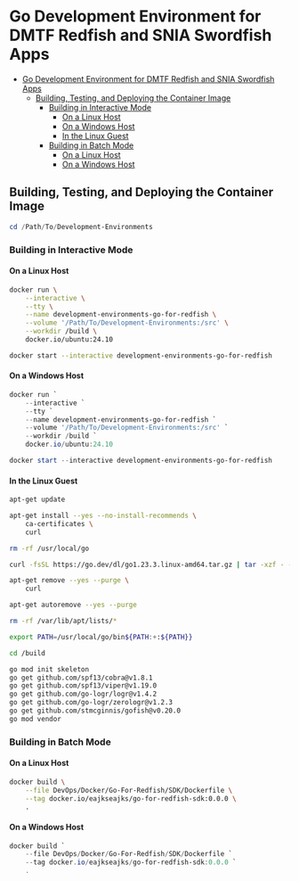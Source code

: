 # Go Development Environment for DMTF Redfish and SNIA Swordfish Apps

- [Go Development Environment for DMTF Redfish and SNIA Swordfish Apps](#go-development-environment-for-dmtf-redfish-and-snia-swordfish-apps)
  - [Building, Testing, and Deploying the Container Image](#building-testing-and-deploying-the-container-image)
    - [Building in Interactive Mode](#building-in-interactive-mode)
      - [On a Linux Host](#on-a-linux-host)
      - [On a Windows Host](#on-a-windows-host)
      - [In the Linux Guest](#in-the-linux-guest)
    - [Building in Batch Mode](#building-in-batch-mode)
      - [On a Linux Host](#on-a-linux-host-1)
      - [On a Windows Host](#on-a-windows-host-1)

## Building, Testing, and Deploying the Container Image

```powershell
cd /Path/To/Development-Environments
```

### Building in Interactive Mode

#### On a Linux Host

```bash
docker run \
    --interactive \
    --tty \
    --name development-environments-go-for-redfish \
    --volume '/Path/To/Development-Environments:/src' \
    --workdir /build \
    docker.io/ubuntu:24.10
```

```bash
docker start --interactive development-environments-go-for-redfish
```

#### On a Windows Host

```powershell
docker run `
    --interactive `
    --tty `
    --name development-environments-go-for-redfish `
    --volume '/Path/To/Development-Environments:/src' `
    --workdir /build `
    docker.io/ubuntu:24.10
```

```powershell
docker start --interactive development-environments-go-for-redfish
```

#### In the Linux Guest

```bash
apt-get update

apt-get install --yes --no-install-recommends \
    ca-certificates \
    curl

rm -rf /usr/local/go

curl -fsSL https://go.dev/dl/go1.23.3.linux-amd64.tar.gz | tar -xzf - -C /usr/local

apt-get remove --yes --purge \
    curl

apt-get autoremove --yes --purge

rm -rf /var/lib/apt/lists/*
```

```bash
export PATH=/usr/local/go/bin${PATH:+:${PATH}}
```

```bash
cd /build
```

```bash
go mod init skeleton
go get github.com/spf13/cobra@v1.8.1
go get github.com/spf13/viper@v1.19.0
go get github.com/go-logr/logr@v1.4.2
go get github.com/go-logr/zerologr@v1.2.3
go get github.com/stmcginnis/gofish@v0.20.0
go mod vendor
```

### Building in Batch Mode

#### On a Linux Host

```bash
docker build \
    --file DevOps/Docker/Go-For-Redfish/SDK/Dockerfile \
    --tag docker.io/eajkseajks/go-for-redfish-sdk:0.0.0 \
    .
```

#### On a Windows Host

```powershell
docker build `
    --file DevOps/Docker/Go-For-Redfish/SDK/Dockerfile `
    --tag docker.io/eajkseajks/go-for-redfish-sdk:0.0.0 `
    .
```

